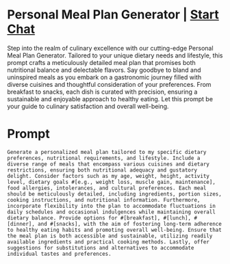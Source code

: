 

# Personal Meal Plan Generator | [Start Chat](https://gptcall.net/chat.html?data=%7B%22contact%22%3A%7B%22id%22%3A%223d91814f-9046-412a-91ac-79ef4027bd19%22%2C%22flow%22%3Atrue%7D%7D)
<p>Step into the realm of culinary excellence with our cutting-edge Personal Meal Plan Generator. Tailored to your unique dietary needs and lifestyle, this prompt crafts a meticulously detailed meal plan that promises both nutritional balance and delectable flavors. Say goodbye to bland and uninspired meals as you embark on a gastronomic journey filled with diverse cuisines and thoughtful consideration of your preferences. From breakfast to snacks, each dish is curated with precision, ensuring a sustainable and enjoyable approach to healthy eating. Let this prompt be your guide to culinary satisfaction and overall well-being.</p>

# Prompt

```
Generate a personalized meal plan tailored to my specific dietary preferences, nutritional requirements, and lifestyle. Include a diverse range of meals that encompass various cuisines and dietary restrictions, ensuring both nutritional adequacy and gustatory delight. Consider factors such as my age, weight, height, activity level, dietary goals #[e.g., weight loss, muscle gain, maintenance], food allergies, intolerances, and cultural preferences. Each meal should be meticulously detailed, including ingredients, portion sizes, cooking instructions, and nutritional information. Furthermore, incorporate flexibility into the plan to accommodate fluctuations in daily schedules and occasional indulgences while maintaining overall dietary balance. Provide options for #[breakfast], #[lunch], #[dinner], and #[snacks], with the aim of fostering long-term adherence to healthy eating habits and promoting overall well-being. Ensure that the meal plan is both accessible and sustainable, utilizing readily available ingredients and practical cooking methods. Lastly, offer suggestions for substitutions and alternatives to accommodate individual tastes and preferences.
```





